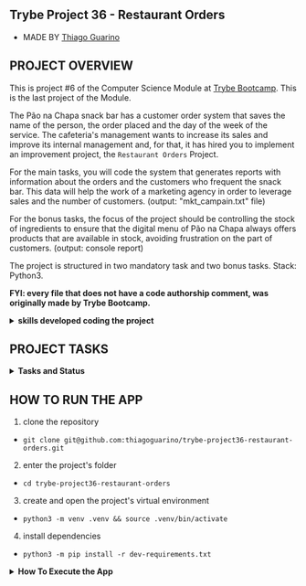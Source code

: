 ## Trybe Project 36 - Restaurant Orders

- MADE BY [Thiago Guarino](https://www.linkedin.com/in/thiago-guarino/)

## PROJECT OVERVIEW

  This is project #6 of the Computer Science Module at [Trybe Bootcamp](https://www.betrybe.com/). This is the last project of the Module.

  The Pão na Chapa snack bar has a customer order system that saves the name of the person, the order placed and the day of the week of the service. The cafeteria's management wants to increase its sales and improve its internal management and, for that, it has hired you to implement an improvement project, the `Restaurant Orders` Project.
  
  For the main tasks, you will code the system that generates reports with information about the orders and the customers who frequent the snack bar. This data will help the work of a marketing agency in order to leverage sales and the number of customers. (output: "mkt_campain.txt" file)

  For the bonus tasks, the focus of the project should be controlling the stock of ingredients to ensure that the digital menu of Pão na Chapa always offers products that are available in stock, avoiding frustration on the part of customers. (output: console report)
  
  The project is structured in two mandatory task and two bonus tasks. Stack: Python3.

  <strong>FYI: every file that does not have a code authorship comment, was originally made by Trybe Bootcamp.</strong>

  <details>
    <summary>
      <b>skills developed coding the project</b>
    </summary>
    <ul>
      <li>work with Hashmaps and Dict</li>
      <li>work with Sets</li>
    </ul>
  </details>

## PROJECT TASKS

<details>
  <summary>
    <b>Tasks and Status</b>
  </summary>

   * tasks 3 and 4 are bonus tasks

  *description* | *status*
  --- | :---:
  1.1 - when executing the `analyze_log` method, the data is correctly filled in the `data/mkt_campaign.txt` file | :heavy_check_mark:
  1.2 - when executing the `analyze_log` method with a non-existent file, the method returns an error | :heavy_check_mark:
  1.3 - when executing the `analyze_log` method with an invalid extension, the method returns an error | :heavy_check_mark:
  2.1 - when instantiating the `TrackOrders` class for the first time, the len() method returns the number of orders equal to zero | :heavy_check_mark:
  2.2 - when executing the `add_new_order` method, the method must add an order | :heavy_check_mark:
  2.3 - when executing `get_most_ordered_dish_per_costumer`, the method returns the most ordered dish | :heavy_check_mark:
  2.4 - when executing `get_never_ordered_per_costumer`, the method returns the order that the customer never madez | :heavy_check_mark:
  2.5 - when executing `get_days_never_visited_per_costumer`, the method returns the days that the customer never visited | :heavy_check_mark:
  2.6 - when executing the `get_busiest_day` method, the method returns the busiest day | :heavy_check_mark:
  2.7 - when executing the `get_least_busy_day` method, the method returns the least busy day | :heavy_check_mark:
  3.1 - when executing the `get_quantities_to_buy` method, the method returns the updated list of ingredients | :heavy_check_mark:
  3.2 - when executing the `get_quantities_to_buy` method, the method returns the amount of ingredients that need to be bought for hamburger | :heavy_check_mark:
  3.3 - when executing the `get_quantities_to_buy` method, the method returns the updated list of ingredients that use different recipes | :heavy_check_mark:
  4.1 - when executing the `add_new_order` method for an order with a dish that does not have enough ingredients in stock, the method returns False | :heavy_check_mark:
  4.2 - when executing the `get_available_dishes` method, the method returns all the dishes that have enough ingredients for their preparation | :heavy_check_mark:
  4.3 - when executing the `get_available_dishes` method, the method does not return dishes whose ingredients are not enough for their preparation | :heavy_check_mark:

</details>


## HOW TO RUN THE APP

  1. clone the repository

  - `git clone git@github.com:thiagoguarino/trybe-project36-restaurant-orders.git`
  
  2. enter the project's folder 

  - `cd trybe-project36-restaurant-orders`

  3. create and open the project's virtual environment

  - `python3 -m venv .venv && source .venv/bin/activate`
  
  4. install dependencies

  - `python3 -m pip install -r dev-requirements.txt`

<details>
  <summary><strong>How To Execute the App</strong></summary>

  - to run the app: `python3 src/main.py`

</details>